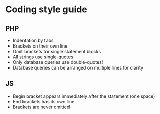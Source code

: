 # Coding style guide

## PHP

- Indentation by tabs
- Brackets on their own line
- Omit brackets for single statement blocks
- All strings use single-quotes
- Only database queries use double-quotes!
- Database queries can be arranged on multiple lines for clarity

## JS

- Begin bracket appears immediately after the statement (one space)
- End brackets has its own line
- Brackets are never omitted
